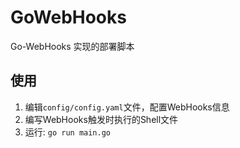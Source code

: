 # GoWebHooks

Go-WebHooks 实现的部署脚本

## 使用
1. 编辑`config/config.yaml`文件，配置WebHooks信息
2. 编写WebHooks触发时执行的Shell文件
3. 运行: `go run main.go`
